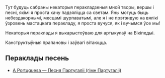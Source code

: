 Тут будуць сабраны некаторыя перакладзеныя мной творы, вершы і песні, якімі я проста хачу падзяліцца са светам. Яны могуць быць небездакорнымі, месцамі шурпаватымі, але я і не прэтэндую на вялікі ўзровень мастацкага перакладу, я проста вучуся, як і вучымся ўсе мы!

Некаторыя пераклады я выкарыстоўваю для артыкулаў на Вікіпедыі.

Канструктыўныя прапановы і заўвагі вітаюцца.

## Пераклады песень

- [A Portuguesa — Песня Партугаліі (гімн Партугаліі)](./a_portuguesa.md)

